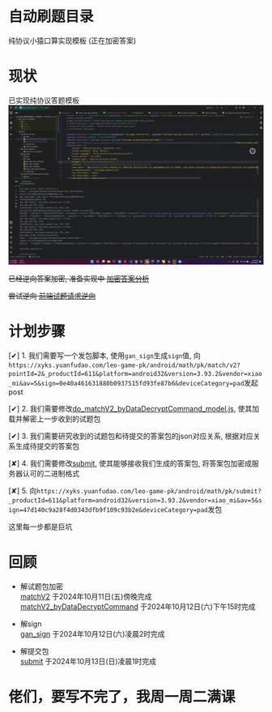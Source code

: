 # 自动刷题目录
纯协议小猿口算实现模板 (正在加密答案)

# 现状
已实现纯协议答题模板
![image](./image/auto_submit.png)

~~已经逆向答案加密, 准备实现中 [加密答案分析](../anay_answerEncrypt.js)~~

~~尝试逆向 [前端试题请求逆向](前端试题请求逆向.md)~~

# 计划步骤
[✔] 1. 我们需要写一个发包脚本, 使用`gan_sign`生成`sign`值, 向`https://xyks.yuanfudao.com/leo-game-pk/android/math/pk/match/v2?pointId=2&_productId=611&platform=android32&version=3.93.2&vendor=xiao_mi&av=5&sign=0e40a461631880b0937515fd93fe87b6&deviceCategory=pad`发起post

[✔] 2. 我们需要修改[do_matchV2_byDataDecryptCommand_model.js](../matchV2_byDataDecryptCommand/do_matchV2_byDataDecryptCommand_model.js), 使其加载并解密上一步收到的试题包

[✔] 3. 我们需要研究收到的试题包和待提交的答案包的json对应关系, 根据对应关系生成待提交的答案包

[✘] 4. 我们需要修改[submit](../submit), 使其能够接收我们生成的答案包, 将答案包加密成服务器认可的二进制格式

[✘] 5. 向`https://xyks.yuanfudao.com/leo-game-pk/android/math/pk/submit?_productId=611&platform=android32&version=3.93.2&vendor=xiao_mi&av=5&sign=47d140c9a28f4d0343dfb9f109c93b2e&deviceCategory=pad`发包

这里每一步都是巨坑

# 回顾
- 解试题包加密  
  [matchV2](../matchV2) 于2024年10月11日(五)傍晚完成  
  [matchV2_byDataDecryptCommand](../matchV2_byDataDecryptCommand) 于2024年10月12日(六)下午15时完成  

- 解sign  
  [gan_sign](../gan_sign) 于2024年10月12日(六)凌晨2时完成  

- 解提交包  
  [submit](../submit) 于2024年10月13日(日)凌晨1时完成

# 佬们，要写不完了，我周一周二满课
